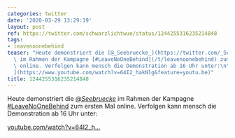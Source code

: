 ```yaml
---
categories: twitter
date: '2020-03-29 13:29:19'
layout: post
ref: https://twitter.com/schwarzlichtwue/status/1244255316235214848
tags:
- leavenoonebehind
teaser: "Heute demonstriert die [@_Seebruecke_](https://twitter.com/_Seebruecke_)\
  \ im Rahmen der Kampagne [#LeaveNoOneBehind](/t/leavenoonebehind) zum ersten Mal\
  \ online. Verfolgen kann mensch die Demonstration ab 16 Uhr unter:\n\n\n\n[youtube.com/watch?v=64I2_h\u2026\
  ](https://www.youtube.com/watch?v=64I2_hakNlg&feature=youtu.be)"
title: 1244255316235214848
---
```

Heute demonstriert die [@_Seebruecke_](https://twitter.com/_Seebruecke_) im Rahmen der Kampagne [#LeaveNoOneBehind](/t/leavenoonebehind) zum ersten Mal online. Verfolgen kann mensch die Demonstration ab 16 Uhr unter:



[youtube.com/watch?v=64I2_h…](https://www.youtube.com/watch?v=64I2_hakNlg&feature=youtu.be)